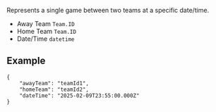 Represents a single game between two teams at a specific date/time.
- Away Team `Team.ID`
- Home Team `Team.ID`
- Date/Time `datetime`
## Example
```
{
	"awayTeam": "teamId1",
	"homeTeam": "teamId2",
	"dateTime": "2025-02-09T23:55:00.000Z"
}
```
